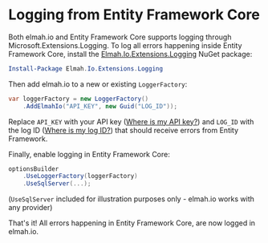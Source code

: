 # Logging from Entity Framework Core

Both elmah.io and Entity Framework Core supports logging through Microsoft.Extensions.Logging. To log all errors happening inside Entity Framework Core, install the [Elmah.Io.Extensions.Logging](https://www.nuget.org/packages/Elmah.Io.Extensions.Logging/) NuGet package:

```powershell
Install-Package Elmah.Io.Extensions.Logging
```

Then add elmah.io to a new or existing `LoggerFactory`:

```csharp
var loggerFactory = new LoggerFactory()
    .AddElmahIo("API_KEY", new Guid("LOG_ID"));
```

Replace `API_KEY` with your API key ([Where is my API key?](https://docs.elmah.io/where-is-my-api-key/)) and `LOG_ID` with the log ID ([Where is my log ID?](https://docs.elmah.io/where-is-my-log-id/)) that should receive errors from Entity Framework.

Finally, enable logging in Entity Framework Core:

```csharp
optionsBuilder
    .UseLoggerFactory(loggerFactory)
    .UseSqlServer(...);
```

(`UseSqlServer` included for illustration purposes only - elmah.io works with any provider)

That's it! All errors happening in Entity Framework Core, are now logged in elmah.io.